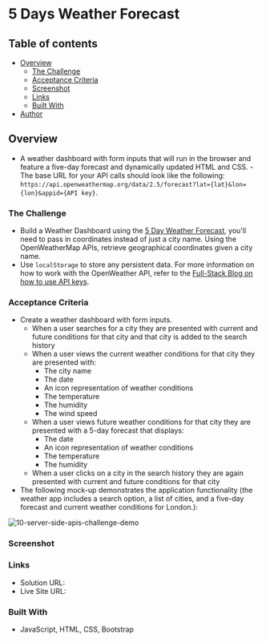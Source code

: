 # 5 Days Weather Forecast

## Table of contents

- [Overview](#overview)
  - [The Challenge](#the-challenge)
  - [Acceptance Criteria](#acceptance-criteria)
  - [Screenshot](#screenshot)
  - [Links](#links)
  - [Built With](#built-with)
- [Author](#author)

## Overview

- A weather dashboard with form inputs that will run in the browser and feature a five-day forecast and dynamically updated HTML and CSS.   - The base URL for your API calls should look like the following: `https://api.openweathermap.org/data/2.5/forecast?lat={lat}&lon={lon}&appid={API key}`.

### The Challenge

- Build a Weather Dashboard using the [5 Day Weather Forecast](https://openweathermap.org/forecast5), you'll need to pass in coordinates instead of just a city name. Using the OpenWeatherMap APIs, retrieve geographical coordinates given a city name.
- Use `localStorage` to store any persistent data. For more information on how to work with the OpenWeather API, refer to the [Full-Stack Blog on how to use API keys](https://coding-boot-camp.github.io/full-stack/apis/how-to-use-api-keys).
  
### Acceptance Criteria


* Create a weather dashboard with form inputs.
  * When a user searches for a city they are presented with current and future conditions for that city and that city is added to the search history
  * When a user views the current weather conditions for that city they are presented with:
    * The city name
    * The date
    * An icon representation of weather conditions
    * The temperature
    * The humidity
    * The wind speed
  * When a user views future weather conditions for that city they are presented with a 5-day forecast that displays:
    * The date
    * An icon representation of weather conditions
    * The temperature
    * The humidity
  * When a user clicks on a city in the search history they are again presented with current and future conditions for that city
* The following mock-up demonstrates the application functionality (the weather app includes a search option, a list of cities, and a five-day forecast and current weather conditions for London.):

  
 ![10-server-side-apis-challenge-demo](https://github.com/YTasheva/5-Days-Weather-Forecast/assets/148258557/6b4fc3ba-3ee6-40ce-9ec2-4e79ae40bded)


### Screenshot



### Links

- Solution URL: 
- Live Site URL: 
   
### Built With

- JavaScript, HTML, CSS, Bootstrap
  
